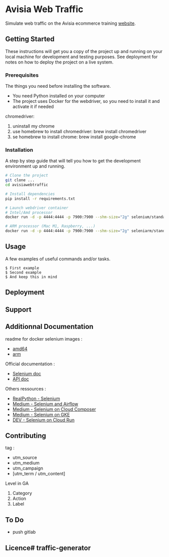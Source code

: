 # Avisia Web Traffic

Simulate web traffic on the Avisia ecommerce training [website](https://avisia-tools.fr/site-formation-ecommerce/).

## Getting Started

These instructions will get you a copy of the project up and running on your local machine for development and testing purposes. See deployment for notes on how to deploy the project on a live system.

### Prerequisites

The things you need before installing the software.

* You need Python installed on your computer
* The project uses Docker for the webdriver, so you need to install it and activate it if needed


chromedriver:

1. uninstall my chrome
2. use homebrew to install chromedriver: brew install chromedriver
3. se homebrew to install chrome: brew install google-chrome


### Installation

A step by step guide that will tell you how to get the development environment up and running.

```bash
# Clone the project
git clone ...
cd avisiawebtraffic

# Install dependencies
pip install -r requirements.txt

# Launch webdriver container
# Intel/Amd processor
docker run -d -p 4444:4444 -p 7900:7900 --shm-size="2g" selenium/standalone-chrome

# ARM processor (Mac M1, Raspberry, ...)
docker run -d -p 4444:4444 -p 7900:7900 --shm-size="2g" seleniarm/standalone-chromium
```

## Usage

A few examples of useful commands and/or tasks.

```
$ First example
$ Second example
$ And keep this in mind
```

## Deployment

## Support

## Additionnal Documentation
readme for docker selenium images :
  * [amd64](https://github.com/SeleniumHQ/docker-selenium)
  * [arm](https://github.com/seleniumhq-community/docker-seleniarm)

Official documentation : 
  * [Selenium doc](https://selenium-python.readthedocs.io/index.html)
  * [API doc](https://www.selenium.dev/selenium/docs/api/py/api.html)

Others ressources : 
  * [RealPython - Selenium](https://realpython.com/modern-web-automation-with-python-and-selenium/#motivation-tracking-listening-habits)
  * [Medium - Selenium and Airflow](https://towardsdatascience.com/selenium-on-airflow-automate-a-daily-online-task-60afc05afaae)
  * [Medium - Selenium on Cloud Composer](https://towardsdatascience.com/scraping-the-web-with-selenium-on-google-cloud-composer-airflow-7f74c211d1a1)
  * [Medium - Selenium on GKE](https://medium.com/selenium-grid-on-gcp/pytest-selenium-grid-gcp-using-kubernetes-cluster-a22a240b013)
  * [DEV - Selenium on Cloud Run](https://dev.to/googlecloud/using-headless-chrome-with-cloud-run-3fdp)

## Contributing

tag : 
  * utm_source
  * utm_medium
  * utm_campaign
  * [utm_term / utm_content]

Level in GA
  1. Category
  2. Action
  3. Label

## To Do
  * push gitlab


## Licence# traffic-generator
